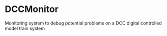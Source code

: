 # DCCMonitor
Monitoring system to debug potential problems on a DCC digital controlled model train system
